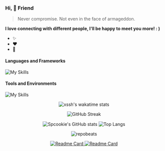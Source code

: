 ### Hi, 👋 Friend

>  Never compromise. Not even in the face of armageddon.

**I love connecting with different people, I'll be happy to meet you more! : )**

- ✨
- ❤️
- 🌱

#### Languages and Frameworks
![My Skills](https://skillicons.dev/icons?i=java,kotlin,css,graphql,hibernate,html,js,md,mysql,regex,sass,spring,vue,py,bash&theme=light)

#### Tools and Environments
![My Skills](https://skillicons.dev/icons?i=docker,git,gradle,idea,kafka,linux,nginx,postman,redis,vscode,mongodb,maven&theme=light)

<p align="center">
  <img alt="xssh's wakatime stats" src="https://github-readme-stats.vercel.app/api/wakatime?username=spcookie&layout=compact">
</p>

<p align="center"><img alt="GitHub Streak" src="https://streak-stats.demolab.com?user=spcookie&theme=cobalt&date_format=%5BY%20%5DM%20j&card_width=600"/></p>

<p align="center">
  <img alt="Spcookie's GitHub stats" align="center" src="https://github-readme-stats.vercel.app/api?username=spcookie&show_icons=true&theme=buefy&line_height=20&text_bold=true"/>
  <img alt="Top Langs" align="center" src="https://github-readme-stats.vercel.app/api/top-langs/?username=spcookie&theme=buefy&layout=compact&text_bold=true"/>
</p>

<p align="center">
  <img alt="repobeats" src="https://repobeats.axiom.co/api/embed/7e98cddc6e5cd745b5de4a017c71f67438600df1.svg"/>
</p>

<p align="center">
  <a href="https://github.com/spcookie/live-chat">
    <img alt="Readme Card" src="https://github-readme-stats.vercel.app/api/pin/?username=spcookie&repo=live-chat&show_icons=true&theme=buefy"/>    
  </a>
 <a href="https://github.com/spcookie/live-chat-ui">
   <img alt="Readme Card" src="https://github-readme-stats.vercel.app/api/pin/?username=spcookie&repo=live-chat-ui&show_icons=true&theme=buefy"/>
 </a>
</p>

<!---
spcookie/spcookie is a ✨ special ✨ repository because its `README.md` (this file) appears on your GitHub profile.
You can click the Preview link to take a look at your changes.
--->
